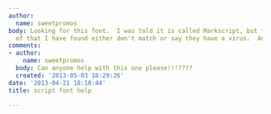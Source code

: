 ```yaml
---
author:
  name: sweetpromos
body: Looking for this font.  I was told it is called Markscript, but the only versions
  of that I have found either don't match or say they have a virus.  Any ideas?
comments:
- author:
    name: sweetpromos
  body: Can anyone help with this one please!!!????
  created: '2013-05-03 18:29:26'
date: '2013-04-21 18:10:44'
title: script font help

---
```

